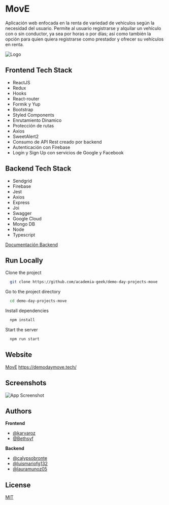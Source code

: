 
# MovE

Aplicación web enfocada en la renta de variedad de vehículos según la necesidad del usuario. Permite al usuario registrarse y alquilar un vehículo con o sin conductor, ya sea por horas o por días; así como también la opción para quien quiera registrarse como prestador y ofrecer su vehículos en renta.


![Logo](https://res.cloudinary.com/dmaviub4l/image/upload/v1653989340/ihrda8sczta1nboafcdq.png)



## Frontend Tech Stack

- ReactJS
- Redux
- Hooks
- React-router
- Formik y Yup
- Bootstrap
- Styled Components
- Enrutamiento Dinamico
- Protección de rutas
- Axios
- SweetAlert2
- Consumo de API Rest creado por backend
- Autenticación con Firebase
- Login y Sign Up con servicios de Google y Facebook

## Backend Tech Stack

- Sendgrid
- Firebase
- Jest
- Axios
- Express
- Joi
- Swagger
- Google Cloud
- Mongo DB
- Node
- Typescript

[Documentación Backend](https://github.com/academia-geek/demo-day-projects-move/tree/server/server)


## Run Locally

Clone the project

```bash
  git clone https://github.com/academia-geek/demo-day-projects-move
```

Go to the project directory

```bash
  cd demo-day-projects-move
```

Install dependencies

```bash
  npm install
```

Start the server

```bash
  npm run start
```

## Website

[MovE](https://demodaymove.tech/) https://demodaymove.tech/

## Screenshots

![App Screenshot](https://res.cloudinary.com/karvaroz/image/upload/v1655748498/screenshot_iiom9s.png)


## Authors

**Frontend**
- [@karvaroz](https://www.github.com/karvaroz)
- [@Bethsyf](https://github.com/Bethsyf)

**Backend**
- [@calypsobronte](https://github.com/calypsobronte)
- [@luismariofg132](https://github.com/luismariofg132)
- [@lauramunoz05](https://github.com/lauramunoz05)


## License

[MIT](https://choosealicense.com/licenses/mit/)


